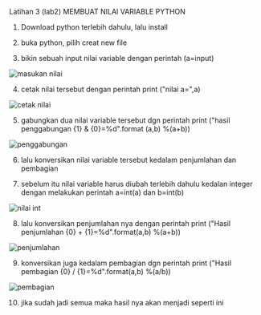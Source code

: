 Latihan 3  (lab2) 
MEMBUAT NILAI VARIABLE PYTHON

1. Download python terlebih dahulu, lalu install

2. buka python, pilih creat new file

3. bikin sebuah input nilai variable dengan perintah (a=input)

![masukan nilai](https://user-images.githubusercontent.com/115516758/196391088-3b3c1176-e435-423f-aafa-978b7b13c1f5.PNG)

4. cetak nilai tersebut dengan perintah print ("nilai a=",a)

![cetak nilai](https://user-images.githubusercontent.com/115516758/196391274-42d67fc3-4adb-49d0-8749-18e8f6e0e4f6.PNG)

5. gabungkan dua nilai variable tersebut dgn perintah 
  print ("hasil penggabungan {1} & {0}=%d".format (a,b) %(a+b))
  
  ![penggabungan](https://user-images.githubusercontent.com/115516758/196391387-c7fae5dd-af90-4b93-8425-2e3049a5410b.PNG)

6. lalu konversikan nilai variable tersebut kedalam penjumlahan dan pembagian

7. sebelum itu nilai variable harus diubah terlebih dahulu kedalan integer
dengan melakukan perintah a=int(a) dan b=int(b)

![nilai int](https://user-images.githubusercontent.com/115516758/196391457-aa428fe3-f09d-4953-93e5-e49dac1a1b4b.PNG)

8. lalu konversikan penjumlahan nya dengan perintah 
  print ("Hasil penjumlahan {0} + {1}=%d".format(a,b) %(a+b))
  
  ![penjumlahan](https://user-images.githubusercontent.com/115516758/196391528-918cdfab-e636-4eaf-ae13-40b3fe29c4bf.PNG)

9. konversikan juga kedalam pembagian dgn perintah 
  print ("Hasil pembagian {0} / {1}=%d".format(a,b) %(a/b))
  
  ![pembagian](https://user-images.githubusercontent.com/115516758/196391578-6ed58205-7d6f-4443-a21b-2e4dd2221230.PNG)

10. jika sudah jadi semua maka hasil nya akan menjadi seperti ini


